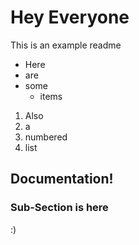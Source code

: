 # Hey Everyone
This is an example readme
* Here
* are
* some
  * items

1. Also
2. a
3. numbered
4. list

## Documentation!
### Sub-Section is here
:)
